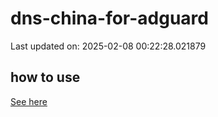 # dns-china-for-adguard

Last updated on: 2025-02-08 00:22:28.021879

## how to use

[See here](https://github.com/AdguardTeam/AdGuardHome/wiki/Configuration#upstreams-from-file)